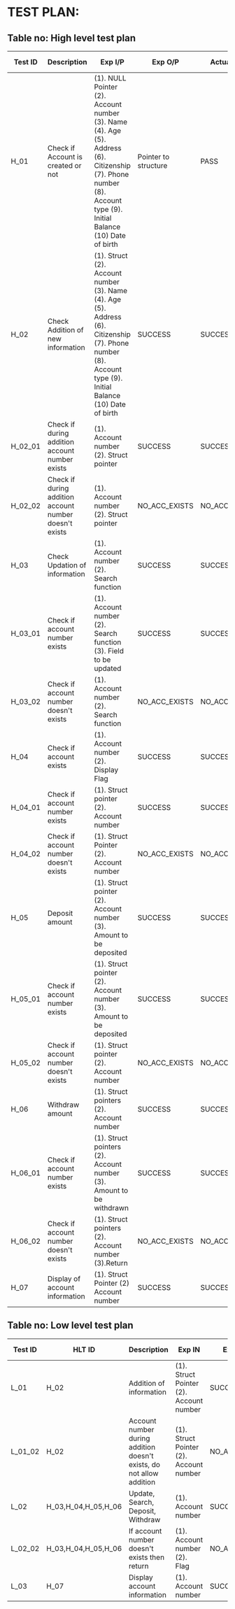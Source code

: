 # TEST PLAN:

## Table no: High level test plan

| **Test ID** | **Description**                                              | **Exp I/P** | **Exp O/P** | **Actual Out** |**Type Of Test**  |    
|-------------|--------------------------------------------------------------|------------|-------------|----------------|------------------|
|  H_01       |Check if Account is created or not                        | (1). NULL Pointer (2). Account number (3). Name (4). Age (5). Address (6). Citizenship (7). Phone number  (8). Account type (9). Initial Balance (10) Date of birth | Pointer to structure | PASS | Requirement based|
|  H_02   |Check Addition of new information | (1). Struct (2). Account number (3). Name (4). Age (5). Address (6). Citizenship (7). Phone number  (8). Account type (9). Initial Balance (10) Date of birth | SUCCESS |SUCCESS|Requirement based |
| H_02_01 | Check if during addition account number exists | (1). Account number (2). Struct pointer | SUCCESS | SUCCESS | Requirement based |
| H_02_02 | Check if during addition account number doesn't exists | (1). Account number (2). Struct pointer | NO_ACC_EXISTS | NO_ACC_EXISTS | Technical |
| H_03 | Check Updation of information | (1). Account number (2). Search function| SUCCESS | SUCCESS | Requirement based |
| H_03_01 | Check if account number exists | (1). Account number (2). Search function (3). Field to be updated | SUCCESS | SUCCESS | Requirement based |
| H_03_02 | Check if account number doesn't exists | (1). Account number (2). Search function | NO_ACC_EXISTS | NO_ACC_EXISTS | Requirement based |
| H_04 | Check if account exists | (1). Account number (2). Display Flag | SUCCESS | SUCCESS | Requirement based |
| H_04_01 | Check if account number exists | (1). Struct pointer (2). Account number | SUCCESS | SUCCESS | Technical |
| H_04_02 | Check if account number doesn't exists | (1). Struct Pointer (2). Account number | NO_ACC_EXISTS | NO_ACC_EXISTS | Technical |
| H_05 | Deposit amount | (1). Struct pointer (2). Account number (3). Amount to be deposited | SUCCESS| SUCCESS | Requirement based |
| H_05_01 | Check if account number exists | (1). Struct pointer (2). Account number (3). Amount to be deposited | SUCCESS | SUCCESS | Technical |
| H_05_02 | Check if account number doesn't exists | (1). Struct pointer (2). Account number | NO_ACC_EXISTS | NO_ACC_EXISTS | Technical |
| H_06 | Withdraw amount | (1). Struct pointers (2). Account number  | SUCCESS | SUCCESS | Technical |
| H_06_01 | Check if account number exists | (1). Struct pointers (2). Account number (3). Amount to be withdrawn| SUCCESS | SUCCESS | Requirement based |
| H_06_02 | Check if account number doesn't exists | (1). Struct pointers (2). Account number (3).Return | NO_ACC_EXISTS | NO_ACC_EXISTS | Requirement based |
| H_07 | Display of account information | (1). Struct Pointer (2) Account number | SUCCESS | SUCCESS | Technical |



## Table no: Low level test plan

| **Test ID** | **HLT ID** | **Description**                                              | **Exp IN** | **Exp OUT** | **Actual Out** |**Type Of Test**  |    
|-------------|-----|--------------------------------------------------------------|------------|-------------|----------------|------------------|
|  L_01       |H_02|Addition of information| (1). Struct Pointer (2). Account number| SUCCESS | SUCCESS |Requirement based |
|  L_01_02    |H_02|Account number during addition doesn't exists, do not allow addition|  (1). Struct Pointer (2). Account number| NO_ACC_EXISTS |NO_ACC_EXISTS|Scenario based|
|  L_02       |H_03,H_04,H_05,H_06|Update, Search, Deposit, Withdraw | (1). Account number |SUCCESS | SUCCESS |Technical|
|  L_02_02      |H_03,H_04,H_05,H_06|If account number doesn't exists then return |(1). Account number (2). Flag |NO_ACC_EXIST | NO_ACC_EXIST |Technical|
|  L_03       |H_07|Display account information |(1). Account number | SUCCESS | SUCCESS  |Technical|
